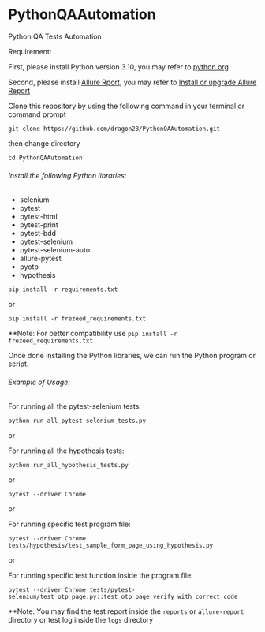 # PythonQAAutomation
Python QA Tests Automation

Requirement:

First, please install Python version 3.10, you may refer to [python.org](https://www.python.org/)

Second, please install [Allure Rport](https://allurereport.org/), you may refer to [Install or upgrade Allure Report](https://allurereport.org/docs/install/)

Clone this repository by using the following command in your terminal or command prompt

`git clone https://github.com/dragon28/PythonQAAutomation.git`

then change directory

`cd PythonQAAutomation`

###### Install the following Python libraries:

* selenium
* pytest
* pytest-html
* pytest-print
* pytest-bdd
* pytest-selenium
* pytest-selenium-auto
* allure-pytest
* pyotp
* hypothesis

`pip install -r requirements.txt`

or

`pip install -r frezeed_requirements.txt`

**Note: For better compatibility use `pip install -r frezeed_requirements.txt`

Once done installing the Python libraries, we can run the Python program or script.

###### Example of Usage:

For running all the pytest-selenium tests:

`python run_all_pytest-selenium_tests.py`

or

For running all the hypothesis tests:

`python run_all_hypothesis_tests.py`

or

`pytest --driver Chrome`

or

For running specific test program file:

`pytest --driver Chrome tests/hypothesis/test_sample_form_page_using_hypothesis.py`

or

For running specific test function inside the program file:

`pytest --driver Chrome tests/pytest-selenium/test_otp_page.py::test_otp_page_verify_with_correct_code`



**Note: You may find the test report inside the `reports` or `allure-report` directory or test log inside the `logs` directory


